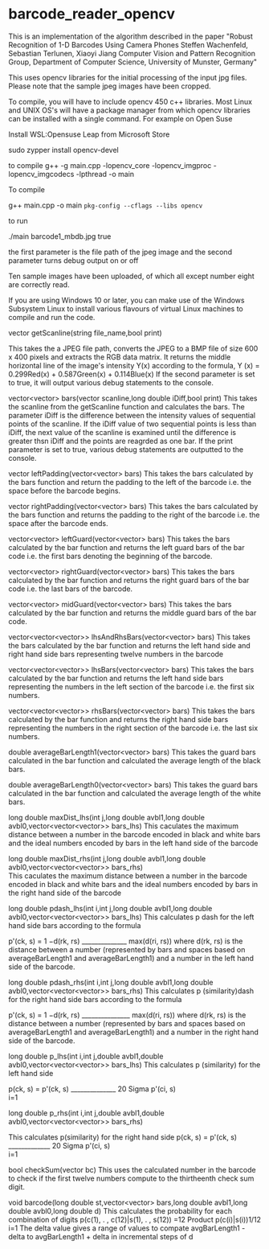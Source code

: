 # barcode_reader_opencv
This is an implementation of the algorithm described in the paper "Robust Recognition of 1-D Barcodes Using Camera Phones Steffen Wachenfeld, Sebastian Terlunen, Xiaoyi Jiang Computer Vision and Pattern Recognition Group, Department of Computer Science, University of Munster, Germany"

This uses opencv libraries for the initial processing of the input jpg files. Please note that the sample jpeg images have been cropped.

To compile, you will have to include opencv 450 c++ libraries. Most Linux and UNIX OS's will have a package manager from which opencv libraries can be installed with a single command. For example on Open Suse

Install WSL:Opensuse Leap  from Microsoft Store

sudo zypper install opencv-devel

to compile
g++ -g main.cpp   -lopencv_core      -lopencv_imgproc -lopencv_imgcodecs -lpthread -o main


To compile

g++ main.cpp -o main  `pkg-config --cflags --libs opencv`

to run

./main barcode1_mbdb.jpg true

the first parameter is the file path of the jpeg image and the second parameter turns debug output on or off

Ten sample images have been uploaded, of which all except number eight are correctly read.

If you are using Windows 10 or later, you can make use of the Windows Subsystem Linux to install various flavours of virtual Linux machines to compile and run
the code.

vector<long double> getScanline(string file_name,bool print)

This takes the a JPEG file path, converts the JPEG to a BMP file of size 600 x 400 pixels and extracts the RGB data matrix.
It returns the middle horizontal line of the image's intensity Y(x) according to the formula,
Y (x) = 0.299Red(x) + 0.587Green(x) + 0.114Blue(x)
If the second parameter is set to true, it will output various debug statements to the console.

vector<vector<int>> bars(vector<long double> scanline,long double iDiff,bool print)
This takes the scanline from the getScanline function and calculates the bars. The parameter iDiff is the difference between the intensity values of sequential points of the scanline. If the iDiff value of two sequential points  is less than iDiff, the next value of the scanline is examined until the difference is greater thsn iDiff and the points are reagrded as one bar.
If the print parameter is set to true, various debug statements are outputted to the console. 

vector<int> leftPadding(vector<vector<int>> bars)
This takes the bars calculated by the bars function and return the padding to the left of the barcode i.e. the space before the barcode begins.

vector<int> rightPadding(vector<vector<int>> bars)
This takes the bars calculated by the bars function and returns the padding to the right of the barcode i.e. the space after the barcode ends.

vector<vector<int>> leftGuard(vector<vector<int>> bars)
This takes the bars calculated by the bar function and returns the left guard bars of the bar code i.e. the first bars denoting the beginning of the barcode. 

vector<vector<int>> rightGuard(vector<vector<int>> bars)
This takes the bars calculated by the bar function and returns the right guard bars of the bar code i.e. the last bars of the barcode. 

vector<vector<int>> midGuard(vector<vector<int>> bars)
This takes the bars calculated by the bar function and returns the middle guard bars of the bar code. 

vector<vector<vector<int>>> lhsAndRhsBars(vector<vector<int>> bars)
This takes the bars calculated by the bar function and returns the left hand side and right hand side bars representing twelve numbers in the barcode

vector<vector<vector<int>>> lhsBars(vector<vector<int>> bars)
This takes the bars calculated by the bar function and returns the left hand side bars  representing the numbers in the left section of the barcode i.e. the first six numbers.

vector<vector<vector<int>>> rhsBars(vector<vector<int>> bars)
This takes the bars calculated by the bar function and returns the right hand side bars  representing the numbers in the right section of the barcode i.e. the last six numbers.

double averageBarLength1(vector<vector<int>> bars)
This takes the guard bars calculated in the bar function and calculated the average length of the black bars.

double averageBarLength0(vector<vector<int>> bars)
This takes the guard bars calculated in the bar function and calculated the average length of the white bars.

long double maxDist_lhs(int j,long double avbl1,long double avbl0,vector<vector<vector<int>>> bars_lhs)
This caculates the maximum distance between a number in the barcode encoded in black and white bars  and the ideal numbers encoded by bars in the left hand side of the barcode

long double maxDist_rhs(int j,long double avbl1,long double avbl0,vector<vector<vector<int>>> bars_rhs)  
This caculates the maximum distance between a number in the barcode encoded in black and white bars  and the ideal numbers encoded by bars in the right hand side of the barcode

long double pdash_lhs(int i,int j,long double avbl1,long double avbl0,vector<vector<vector<int>>> bars_lhs)
This calculates p dash for the left hand side bars according to the formula

p'(ck, s) = 1 −d(rk, rs)
	          ______________
            max(d(ri, rs))
where d(rk, rs) is the distance between a number (represented by  bars and spaces based on averageBarLength1 and averageBarLength1)   and a number in the left hand side of the barcode.

long double pdash_rhs(int i,int j,long double avbl1,long double avbl0,vector<vector<vector<int>>> bars_rhs)
This calculates p (similarity)dash for the right hand side bars according to the formula

p'(ck, s) = 1 −d(rk, rs)
            _______________
             max(d(ri, rs))
where d(rk, rs) is the distance between a number (represented by  bars and spaces based on averageBarLength1 and averageBarLength1)   and a number in the right hand side of the barcode.

long double p_lhs(int i,int j,double avbl1,double avbl0,vector<vector<vector<int>>> bars_lhs)
This calculates  p (similarity) for the left hand side

p(ck, s) = p'(ck, s)
          ______________
	      	20 
		      Sigma    p'(ci, s)	  
		      i=1

long double p_rhs(int i,int j,double avbl1,double avbl0,vector<vector<vector<int>>> bars_rhs)

This calculates  p(similarity)  for the right  hand side
p(ck, s) =  p'(ck, s)
            _____________
		        20 
		        Sigma    p'(ci, s)	  
		        i=1


bool checkSum(vector<int> bc)
This uses the calculated number in the barcode to check if the first twelve numbers compute to the thirtheenth check sum digit.

void barcode(long double st,vector<vector<int>> bars,long double avbl1,long double avbl0,long double d)
This calculates the probability for each combination of digits
p(c(1), .  , c(12)|s(1), .  , s(12)) =12
							Product p(c(i)|s(i))1/12
							i=1
The delta value gives a range of values to compate
avgBarLength1 - delta to avgBarLength1 + delta 
in incremental steps of d
